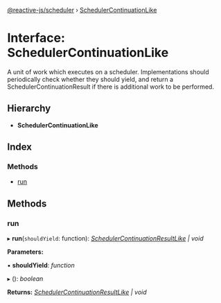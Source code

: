 [@reactive-js/scheduler](../README.md) › [SchedulerContinuationLike](schedulercontinuationlike.md)

# Interface: SchedulerContinuationLike

A unit of work which executes on a scheduler. Implementations should
periodically check whether they should yield, and return
a SchedulerContinuationResult if there is additional
work to be performed.

## Hierarchy

* **SchedulerContinuationLike**

## Index

### Methods

* [run](schedulercontinuationlike.md#run)

## Methods

###  run

▸ **run**(`shouldYield`: function): *[SchedulerContinuationResultLike](schedulercontinuationresultlike.md) | void*

**Parameters:**

▪ **shouldYield**: *function*

▸ (): *boolean*

**Returns:** *[SchedulerContinuationResultLike](schedulercontinuationresultlike.md) | void*
